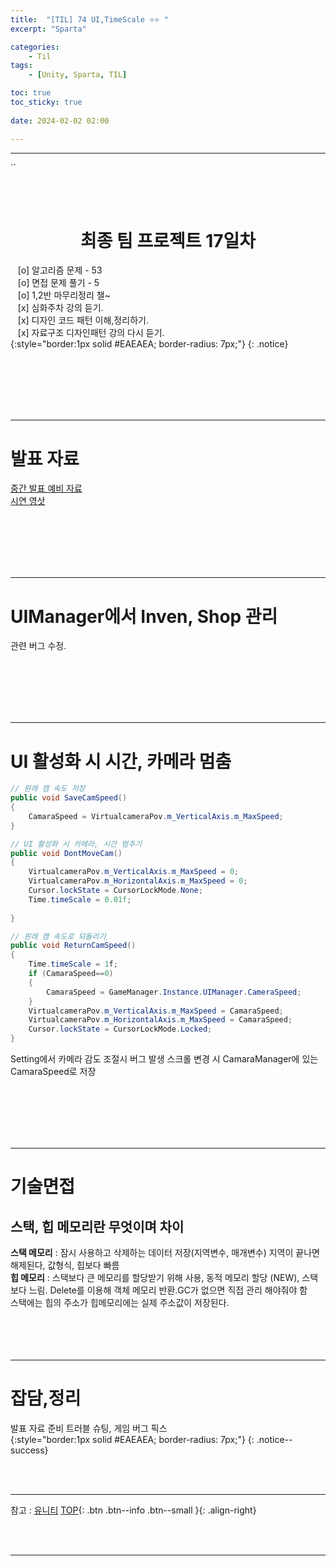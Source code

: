 ```yaml
---
title:  "[TIL] 74 UI,TimeScale ⭐⭐ "
excerpt: "Sparta"

categories:
    - Til
tags:
    - [Unity, Sparta, TIL]

toc: true
toc_sticky: true
 
date: 2024-02-02 02:00

---
```

- - -

``

<BR><BR>

<center><H1>  최종 팀 프로젝트 17일차  </H1></center>

&nbsp;&nbsp; [o] 알고리즘 문제  - 53  
&nbsp;&nbsp; [o] 면접 문제 풀기 - 5     
&nbsp;&nbsp; [o] 1,2반 마무리정리  챌~   
&nbsp;&nbsp; [x] 심화주차 강의 듣기.   
&nbsp;&nbsp; [x] 디자인 코드 패턴 이해,정리하기.   
&nbsp;&nbsp; [x] 자료구조 디자인패턴 강의 다시 듣기.   
{:style="border:1px solid #EAEAEA; border-radius: 7px;"}
{: .notice}  

<br><br><br><br><br>
- - - 

# 발표 자료 
[중간 발표 예비 자료](https://gamma.app/docs/-1c7umk2nyh82in0?mode=doc)    
[시연 영삿](https://www.youtube.com/watch?v=T5k1utlrnFE)


<br><br><br><br><br>
- - - 

# UIManager에서 Inven, Shop 관리
관련 버그 수정.  

<br><br><br><br><br>
- - - 


# UI 활성화 시 시간, 카메라 멈춤

<div class="notice--primary" markdown="1"> 

```c# 
// 원래 캠 속도 저장
public void SaveCamSpeed()
{
    CamaraSpeed = VirtualcameraPov.m_VerticalAxis.m_MaxSpeed;
}

// UI 활성화 시 카메라, 시간 멈추기
public void DontMoveCam() 
{
    VirtualcameraPov.m_VerticalAxis.m_MaxSpeed = 0;
    VirtualcameraPov.m_HorizontalAxis.m_MaxSpeed = 0;
    Cursor.lockState = CursorLockMode.None;
    Time.timeScale = 0.01f;
    
}

// 원래 캠 속도로 되돌리기
public void ReturnCamSpeed()
{
    Time.timeScale = 1f;
    if (CamaraSpeed==0)
    {
        CamaraSpeed = GameManager.Instance.UIManager.CameraSpeed;
    }
    VirtualcameraPov.m_VerticalAxis.m_MaxSpeed = CamaraSpeed;
    VirtualcameraPov.m_HorizontalAxis.m_MaxSpeed = CamaraSpeed;
    Cursor.lockState = CursorLockMode.Locked;
}
```
</div>

Setting에서 카메라 감도 조절시 버그 발생 스크롤 변경 시 CamaraManager에 있는 CamaraSpeed로 저장  

<br><br><br><br><br>
- - - 

# 기술면접
## 스택, 힙 메모리란 무엇이며 차이  
**스택 메모리** : 잠시 사용하고 삭제하는 데이터 저장(지역변수, 매개변수) 지역이 끝나면 해제된다, 값형식, 힙보다 빠름   
**힙 메모리** : 스택보다 큰 메모리를 할당받기 위해 사용, 동적 메모리 할당 (NEW), 스택보다 느림. Delete를 이용해 객체 메모리 반환.GC가 없으면 직접 관리 해야줘야 함   
스택에는 힙의 주소가 힙메모리에는 실제 주소값이 저장된다. 
<br><br><br><br><br>
- - - 

# 잡담,정리
발표 자료 준비 트러블 슈팅, 게임 버그 픽스  
{:style="border:1px solid #EAEAEA; border-radius: 7px;"}
{: .notice--success}  

<br><br>
- - -

참고 : [유니티](https://docs.unity3d.com/kr/)
[TOP](#){: .btn .btn--info .btn--small }{: .align-right}


<br><br>
- - -
